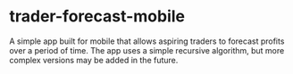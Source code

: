 # trader-forecast-mobile
A simple app built for mobile that allows aspiring traders to forecast profits over a period of time. The app uses a simple recursive algorithm, but more complex versions may be added in the future.
